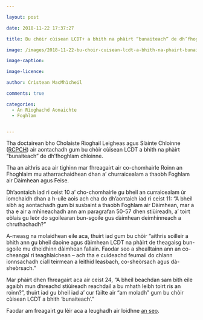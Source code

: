 ```yaml
---

layout: post

date: 2018-11-22 17:37:27

title: Bu chòir cùisean LCDT+ a bhith na phàirt “bunaiteach” de dh’fhoghlam chloinne

image: /images/2018-11-22-bu-choir-cuisean-lcdt-a-bhith-na-phairt-bunaiteach-de-dhfhoghlam-chloinne.jpg

image-caption:

image-licence:

author: Crìstean MacMhìcheil

comments: true

categories:
  - An Rìoghachd Aonaichte
  - Foghlam


---
```


Tha doctairean bho Cholaiste Rìoghail Leigheas agus Slàinte Chloinne ([RCPCH][1]) air aontachadh gum bu chòir cùisean LCDT a bhith na phàirt &#8220;bunaiteach&#8221; de dh&#8217;fhoghlam chloinne.

<!--more-->

Tha an aithris aca air tighinn mar fhreagairt air co-chomhairle Roinn an Fhoghlaim mu atharrachaidhean dhan a&#8217; churraicealam a thaobh Foghlam air Dàimhean agus Feise.

Dh&#8217;aontaich iad ri ceist 10 a&#8217; cho-chomhairle gu bheil an curraicealam ùr iomchaidh dhan a h-uile aois ach cha do dh&#8217;aontaich iad ri ceist 11: &#8220;A bheil sibh ag aontachadh gum bi susbaint a thaobh Foghlam air Dàimhean, mar a tha e air a mhìneachadh ann am paragrafan 50-57 dhen stiùireadh, a&#8217; toirt eòlais gu leòr do sgoilearan bun-sgoile gus dàimhean deimhinneach a chruthachadh?&#8221;

A-measg na molaidhean eile aca, thuirt iad gum bu chòir &#8220;aithris soilleir a bhith ann gu bheil daoine agus dàimhean LCDT na phàirt de theagaisg bun-sgoile mu dheidhinn dàimhean fallain. Faodar seo a shealltainn ann an co-cheangal ri teaghlaichean &#8211; ach tha e cuideachd feumail do chlann ionnsachadh ciall teirmean a leithid leasbach, co-sheòrsach agus dà-sheòrsach.&#8221;

Mar phàirt dhen fhreagairt aca air ceist 24, &#8220;A bheil beachdan sam bith eile agaibh mun dhreachd stiùireadh reachdail a bu mhath leibh toirt ris an roinn?&#8221;, thuirt iad gu bheil iad a&#8217; cur fàilte air &#8220;am moladh&#8221; gum bu chòir cùisean LCDT a bhith &#8216;bunaiteach&#8217;.&#8221;

Faodar am freagairt gu lèir aca a leughadh air loidhne [an seo][2].

 [1]: https://www.rcpch.ac.uk/
 [2]: https://www.rcpch.ac.uk/sites/default/files/2018-11/rcpch_response_to_consultation_on_relationships_education_relationships_and_sex_education_and_health_education_-_final.pdf
